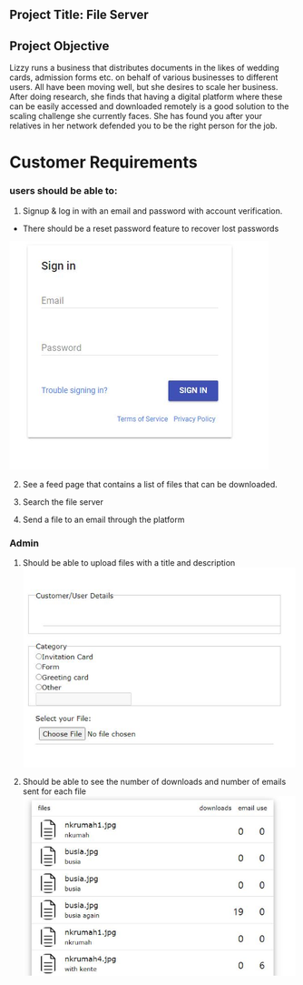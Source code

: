 ## Project Title: File Server

## Project Objective
Lizzy runs a business that distributes documents in the likes of wedding cards, admission forms etc. on behalf of various businesses to different users. All have been moving well, but she desires to scale her business. After doing research, she finds that having a digital platform where these can be easily accessed and downloaded remotely is a good solution to the scaling challenge she currently faces. She has found you after your relatives in her network defended you to be the right person for the job.


# Customer Requirements
 ### users should be able to:
1. Signup & log in with an email and password with account verification.
 + There should be a reset password feature to recover lost passwords

![plot](images/user_signin.JPG)

2. See a feed page that contains a list of files that can be downloaded.

3. Search the file server

4. Send a file to an email through the platform

### Admin
1. Should be able to upload files with a title and description
![plot](images/admin_upload.JPG)

2. Should be able to see the number of downloads and number of emails sent for each file
![plot](images/admin_filehistory.JPG)
